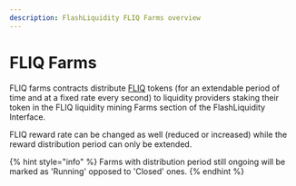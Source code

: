 ```yaml
---
description: FlashLiquidity FLIQ Farms overview
---
```


# FLIQ Farms

FLIQ farms contracts distribute [FLIQ](../fliq-token.md) tokens (for an extendable period of time and at a fixed rate every second) to liquidity providers staking their token in the FLIQ liquidity mining Farms section of the FlashLiquidity Interface.

FLIQ reward rate can be changed as well (reduced or increased) while the reward distribution period can only be extended.

{% hint style="info" %}
Farms with distribution period still ongoing will be marked as 'Running' opposed to 'Closed' ones.
{% endhint %}
